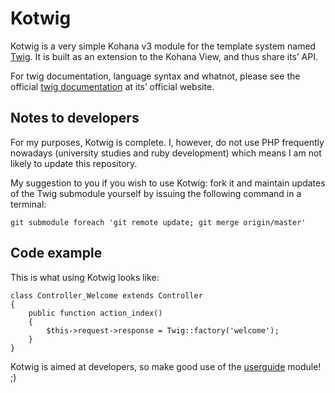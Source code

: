 Kotwig
======
Kotwig is a very simple Kohana v3 module for the template system named [Twig][]. It is built as an extension to the Kohana View, and thus share its’ API.

For twig documentation, language syntax and whatnot, please see the official [twig documentation][docs] at its’ official website.

Notes to developers
-------------------
For my purposes, Kotwig is complete. I, however, do not use PHP frequently nowadays (university studies and ruby development) which means I am not likely to update this repository.

My suggestion to you if you wish to use Kotwig: fork it and maintain updates of the Twig submodule yourself by issuing the following command in a terminal:

    git submodule foreach 'git remote update; git merge origin/master'

Code example
------------
This is what using Kotwig looks like:

    class Controller_Welcome extends Controller
    {
        public function action_index()
        {
            $this->request->response = Twig::factory('welcome');
        }
    }

Kotwig is aimed at developers, so make good use of the [userguide](http://github.com/kohana/userguide) module! ;)

[Twig]: http://www.twig-project.org/
[docs]: http://www.twig-project.org/documentation